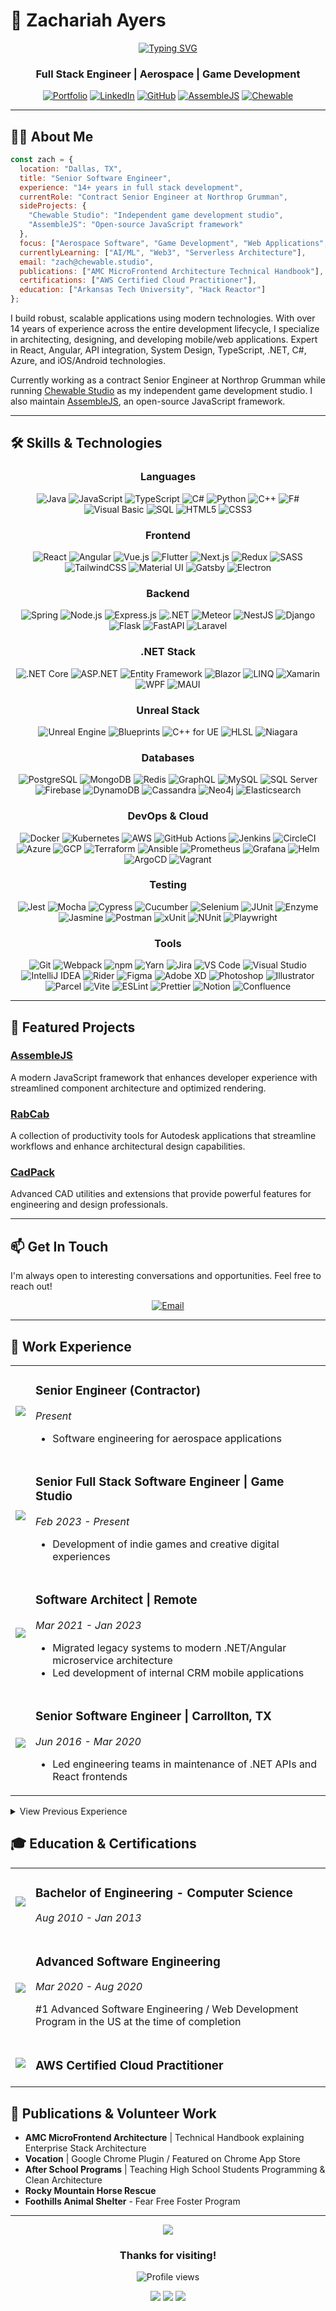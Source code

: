 # 🚀 Zachariah Ayers

<div align="center">

[![Typing SVG](https://readme-typing-svg.herokuapp.com?font=Fira+Code&weight=700&size=30&pause=1000&color=0366D6&center=true&vCenter=true&random=false&width=600&lines=Senior+Software+Engineer;Software+Architect;Game+Developer;Open+Source+Contributor)](https://git.io/typing-svg)
  
  ### Full Stack Engineer | Aerospace | Game Development
  
  [![Portfolio](https://img.shields.io/badge/Portfolio-zachayers.io-red?style=for-the-badge&logo=google-chrome&logoColor=white)](https://zachayers.io)
  [![LinkedIn](https://img.shields.io/badge/LinkedIn-zjayers-0077B5?style=for-the-badge&logo=linkedin&logoColor=white)](https://www.linkedin.com/in/zjayers/)
  [![GitHub](https://img.shields.io/badge/GitHub-zjayers-181717?style=for-the-badge&logo=github&logoColor=white)](https://github.com/zjayers)
  [![AssembleJS](https://img.shields.io/badge/AssembleJS-Framework-FF6F00?style=for-the-badge&logo=javascript&logoColor=white)](https://assemblejs.com)
  [![Chewable](https://img.shields.io/badge/Chewable-Studio-6c4bf5?style=for-the-badge&logo=adobe&logoColor=white)](https://chewable.studio)
  
</div>

---

## 👨‍💻 About Me

```javascript
const zach = {
  location: "Dallas, TX",
  title: "Senior Software Engineer",
  experience: "14+ years in full stack development",
  currentRole: "Contract Senior Engineer at Northrop Grumman",
  sideProjects: {
    "Chewable Studio": "Independent game development studio",
    "AssembleJS": "Open-source JavaScript framework"
  },
  focus: ["Aerospace Software", "Game Development", "Web Applications", "Cloud Architecture"],
  currentlyLearning: ["AI/ML", "Web3", "Serverless Architecture"],
  email: "zach@chewable.studio",
  publications: ["AMC MicroFrontend Architecture Technical Handbook"],
  certifications: ["AWS Certified Cloud Practitioner"],
  education: ["Arkansas Tech University", "Hack Reactor"]
};
```

I build robust, scalable applications using modern technologies. With over 14 years of experience across the entire development lifecycle, I specialize in architecting, designing, and developing mobile/web applications. Expert in React, Angular, API integration, System Design, TypeScript, .NET, C#, Azure, and iOS/Android technologies.

Currently working as a contract Senior Engineer at Northrop Grumman while running [Chewable Studio](https://chewable.studio) as my independent game development studio. I also maintain [AssembleJS](https://assemblejs.com), an open-source JavaScript framework.

---

## 🛠️ Skills & Technologies

<div align="center">

### Languages
![Java](https://img.shields.io/badge/Java-ED8B00?style=flat-square&logo=java&logoColor=white)
![JavaScript](https://img.shields.io/badge/JavaScript-F7DF1E?style=flat-square&logo=javascript&logoColor=black)
![TypeScript](https://img.shields.io/badge/TypeScript-007ACC?style=flat-square&logo=typescript&logoColor=white)
![C#](https://img.shields.io/badge/C%23-239120?style=flat-square&logo=c-sharp&logoColor=white)
![Python](https://img.shields.io/badge/Python-3776AB?style=flat-square&logo=python&logoColor=white)
![C++](https://img.shields.io/badge/C++-00599C?style=flat-square&logo=cplusplus&logoColor=white)
![F#](https://img.shields.io/badge/F%23-378BBA?style=flat-square&logo=fsharp&logoColor=white)
![Visual Basic](https://img.shields.io/badge/Visual_Basic-512BD4?style=flat-square&logo=dotnet&logoColor=white)
![SQL](https://img.shields.io/badge/SQL-4479A1?style=flat-square&logo=mysql&logoColor=white)
![HTML5](https://img.shields.io/badge/HTML5-E34F26?style=flat-square&logo=html5&logoColor=white)
![CSS3](https://img.shields.io/badge/CSS3-1572B6?style=flat-square&logo=css3&logoColor=white)

### Frontend
![React](https://img.shields.io/badge/React-20232A?style=flat-square&logo=react&logoColor=61DAFB)
![Angular](https://img.shields.io/badge/Angular-DD0031?style=flat-square&logo=angular&logoColor=white)
![Vue.js](https://img.shields.io/badge/Vue.js-35495E?style=flat-square&logo=vue.js&logoColor=4FC08D)
![Flutter](https://img.shields.io/badge/Flutter-02569B?style=flat-square&logo=flutter&logoColor=white)
![Next.js](https://img.shields.io/badge/Next.js-000000?style=flat-square&logo=nextdotjs&logoColor=white)
![Redux](https://img.shields.io/badge/Redux-764ABC?style=flat-square&logo=redux&logoColor=white)
![SASS](https://img.shields.io/badge/SASS-CC6699?style=flat-square&logo=sass&logoColor=white)
![TailwindCSS](https://img.shields.io/badge/TailwindCSS-38B2AC?style=flat-square&logo=tailwind-css&logoColor=white)
![Material UI](https://img.shields.io/badge/Material_UI-0081CB?style=flat-square&logo=material-ui&logoColor=white)
![Gatsby](https://img.shields.io/badge/Gatsby-663399?style=flat-square&logo=gatsby&logoColor=white)
![Electron](https://img.shields.io/badge/Electron-47848F?style=flat-square&logo=electron&logoColor=white)

### Backend
![Spring](https://img.shields.io/badge/Spring-6DB33F?style=flat-square&logo=spring&logoColor=white)
![Node.js](https://img.shields.io/badge/Node.js-339933?style=flat-square&logo=nodedotjs&logoColor=white)
![Express.js](https://img.shields.io/badge/Express.js-000000?style=flat-square&logo=express&logoColor=white)
![.NET](https://img.shields.io/badge/.NET-512BD4?style=flat-square&logo=dotnet&logoColor=white)
![Meteor](https://img.shields.io/badge/Meteor-DE4F4F?style=flat-square&logo=meteor&logoColor=white)
![NestJS](https://img.shields.io/badge/NestJS-E0234E?style=flat-square&logo=nestjs&logoColor=white)
![Django](https://img.shields.io/badge/Django-092E20?style=flat-square&logo=django&logoColor=white)
![Flask](https://img.shields.io/badge/Flask-000000?style=flat-square&logo=flask&logoColor=white)
![FastAPI](https://img.shields.io/badge/FastAPI-009688?style=flat-square&logo=fastapi&logoColor=white)
![Laravel](https://img.shields.io/badge/Laravel-FF2D20?style=flat-square&logo=laravel&logoColor=white)

### .NET Stack
![.NET Core](https://img.shields.io/badge/.NET_Core-512BD4?style=flat-square&logo=dotnet&logoColor=white)
![ASP.NET](https://img.shields.io/badge/ASP.NET-512BD4?style=flat-square&logo=dotnet&logoColor=white)
![Entity Framework](https://img.shields.io/badge/Entity_Framework-512BD4?style=flat-square&logo=dotnet&logoColor=white)
![Blazor](https://img.shields.io/badge/Blazor-512BD4?style=flat-square&logo=blazor&logoColor=white)
![LINQ](https://img.shields.io/badge/LINQ-512BD4?style=flat-square&logo=dotnet&logoColor=white)
![Xamarin](https://img.shields.io/badge/Xamarin-3498DB?style=flat-square&logo=xamarin&logoColor=white)
![WPF](https://img.shields.io/badge/WPF-0078D7?style=flat-square&logo=windows&logoColor=white)
![MAUI](https://img.shields.io/badge/MAUI-512BD4?style=flat-square&logo=dotnet&logoColor=white)

### Unreal Stack
![Unreal Engine](https://img.shields.io/badge/Unreal_Engine-313131?style=flat-square&logo=unreal-engine&logoColor=white)
![Blueprints](https://img.shields.io/badge/Blueprints-313131?style=flat-square&logo=unreal-engine&logoColor=white)
![C++ for UE](https://img.shields.io/badge/C++_for_UE-00599C?style=flat-square&logo=cplusplus&logoColor=white)
![HLSL](https://img.shields.io/badge/HLSL-313131?style=flat-square&logo=unreal-engine&logoColor=white)
![Niagara](https://img.shields.io/badge/Niagara-313131?style=flat-square&logo=unreal-engine&logoColor=white)

### Databases
![PostgreSQL](https://img.shields.io/badge/PostgreSQL-316192?style=flat-square&logo=postgresql&logoColor=white)
![MongoDB](https://img.shields.io/badge/MongoDB-4EA94B?style=flat-square&logo=mongodb&logoColor=white)
![Redis](https://img.shields.io/badge/Redis-DC382D?style=flat-square&logo=redis&logoColor=white)
![GraphQL](https://img.shields.io/badge/GraphQL-E10098?style=flat-square&logo=graphql&logoColor=white)
![MySQL](https://img.shields.io/badge/MySQL-4479A1?style=flat-square&logo=mysql&logoColor=white)
![SQL Server](https://img.shields.io/badge/SQL_Server-CC2927?style=flat-square&logo=microsoft-sql-server&logoColor=white)
![Firebase](https://img.shields.io/badge/Firebase-FFCA28?style=flat-square&logo=firebase&logoColor=black)
![DynamoDB](https://img.shields.io/badge/DynamoDB-4053D6?style=flat-square&logo=amazon-dynamodb&logoColor=white)
![Cassandra](https://img.shields.io/badge/Cassandra-1287B1?style=flat-square&logo=apache-cassandra&logoColor=white)
![Neo4j](https://img.shields.io/badge/Neo4j-008CC1?style=flat-square&logo=neo4j&logoColor=white)
![Elasticsearch](https://img.shields.io/badge/Elasticsearch-005571?style=flat-square&logo=elasticsearch&logoColor=white)

### DevOps & Cloud
![Docker](https://img.shields.io/badge/Docker-2CA5E0?style=flat-square&logo=docker&logoColor=white)
![Kubernetes](https://img.shields.io/badge/Kubernetes-326CE5?style=flat-square&logo=kubernetes&logoColor=white)
![AWS](https://img.shields.io/badge/AWS-232F3E?style=flat-square&logo=amazon-aws&logoColor=white)
![GitHub Actions](https://img.shields.io/badge/GitHub_Actions-2088FF?style=flat-square&logo=github-actions&logoColor=white)
![Jenkins](https://img.shields.io/badge/Jenkins-D24939?style=flat-square&logo=jenkins&logoColor=white)
![CircleCI](https://img.shields.io/badge/CircleCI-343434?style=flat-square&logo=circleci&logoColor=white)
![Azure](https://img.shields.io/badge/Azure-0089D6?style=flat-square&logo=microsoft-azure&logoColor=white)
![GCP](https://img.shields.io/badge/GCP-4285F4?style=flat-square&logo=google-cloud&logoColor=white)
![Terraform](https://img.shields.io/badge/Terraform-7B42BC?style=flat-square&logo=terraform&logoColor=white)
![Ansible](https://img.shields.io/badge/Ansible-EE0000?style=flat-square&logo=ansible&logoColor=white)
![Prometheus](https://img.shields.io/badge/Prometheus-E6522C?style=flat-square&logo=prometheus&logoColor=white)
![Grafana](https://img.shields.io/badge/Grafana-F46800?style=flat-square&logo=grafana&logoColor=white)
![Helm](https://img.shields.io/badge/Helm-0F1689?style=flat-square&logo=helm&logoColor=white)
![ArgoCD](https://img.shields.io/badge/ArgoCD-EF7B4D?style=flat-square&logo=argo&logoColor=white)
![Vagrant](https://img.shields.io/badge/Vagrant-1868F2?style=flat-square&logo=vagrant&logoColor=white)

### Testing
![Jest](https://img.shields.io/badge/Jest-C21325?style=flat-square&logo=jest&logoColor=white)
![Mocha](https://img.shields.io/badge/Mocha-8D6748?style=flat-square&logo=mocha&logoColor=white)
![Cypress](https://img.shields.io/badge/Cypress-17202C?style=flat-square&logo=cypress&logoColor=white)
![Cucumber](https://img.shields.io/badge/Cucumber-23D96C?style=flat-square&logo=cucumber&logoColor=white)
![Selenium](https://img.shields.io/badge/Selenium-43B02A?style=flat-square&logo=selenium&logoColor=white)
![JUnit](https://img.shields.io/badge/JUnit-25A162?style=flat-square&logo=junit5&logoColor=white)
![Enzyme](https://img.shields.io/badge/Enzyme-FF395B?style=flat-square&logo=testing-library&logoColor=white)
![Jasmine](https://img.shields.io/badge/Jasmine-8A4182?style=flat-square&logo=jasmine&logoColor=white)
![Postman](https://img.shields.io/badge/Postman-FF6C37?style=flat-square&logo=postman&logoColor=white)
![xUnit](https://img.shields.io/badge/xUnit-512BD4?style=flat-square&logo=dotnet&logoColor=white)
![NUnit](https://img.shields.io/badge/NUnit-008866?style=flat-square&logo=dotnet&logoColor=white)
![Playwright](https://img.shields.io/badge/Playwright-45ba4b?style=flat-square&logo=playwright&logoColor=white)

### Tools
![Git](https://img.shields.io/badge/Git-F05032?style=flat-square&logo=git&logoColor=white)
![Webpack](https://img.shields.io/badge/Webpack-8DD6F9?style=flat-square&logo=webpack&logoColor=black)
![npm](https://img.shields.io/badge/npm-CB3837?style=flat-square&logo=npm&logoColor=white)
![Yarn](https://img.shields.io/badge/Yarn-2C8EBB?style=flat-square&logo=yarn&logoColor=white)
![Jira](https://img.shields.io/badge/Jira-0052CC?style=flat-square&logo=jira&logoColor=white)
![VS Code](https://img.shields.io/badge/VS_Code-007ACC?style=flat-square&logo=visual-studio-code&logoColor=white)
![Visual Studio](https://img.shields.io/badge/Visual_Studio-5C2D91?style=flat-square&logo=visual-studio&logoColor=white)
![IntelliJ IDEA](https://img.shields.io/badge/IntelliJ-000000?style=flat-square&logo=intellij-idea&logoColor=white)
![Rider](https://img.shields.io/badge/Rider-000000?style=flat-square&logo=rider&logoColor=white)
![Figma](https://img.shields.io/badge/Figma-F24E1E?style=flat-square&logo=figma&logoColor=white)
![Adobe XD](https://img.shields.io/badge/Adobe_XD-FF61F6?style=flat-square&logo=adobe-xd&logoColor=white)
![Photoshop](https://img.shields.io/badge/Photoshop-31A8FF?style=flat-square&logo=adobe-photoshop&logoColor=white)
![Illustrator](https://img.shields.io/badge/Illustrator-FF9A00?style=flat-square&logo=adobe-illustrator&logoColor=white)
![Parcel](https://img.shields.io/badge/Parcel-FDB515?style=flat-square&logo=parceljs&logoColor=white)
![Vite](https://img.shields.io/badge/Vite-646CFF?style=flat-square&logo=vite&logoColor=white)
![ESLint](https://img.shields.io/badge/ESLint-4B32C3?style=flat-square&logo=eslint&logoColor=white)
![Prettier](https://img.shields.io/badge/Prettier-F7B93E?style=flat-square&logo=prettier&logoColor=black)
![Notion](https://img.shields.io/badge/Notion-000000?style=flat-square&logo=notion&logoColor=white)
![Confluence](https://img.shields.io/badge/Confluence-172B4D?style=flat-square&logo=confluence&logoColor=white)

</div>

---

## 🚀 Featured Projects

### [AssembleJS](https://github.com/zjayers/assemblejs)
A modern JavaScript framework that enhances developer experience with streamlined component architecture and optimized rendering.

### [RabCab](https://github.com/zjayers/RabCab)
A collection of productivity tools for Autodesk applications that streamline workflows and enhance architectural design capabilities.

### [CadPack](https://github.com/zjayers/CadPack)
Advanced CAD utilities and extensions that provide powerful features for engineering and design professionals.
      </p>
    </td>
  </tr>
</table>

---

## 📫 Get In Touch

I'm always open to interesting conversations and opportunities. Feel free to reach out!

<div align="center">
  
[![Email](https://img.shields.io/badge/Email-zach@chewable.studio-D14836?style=for-the-badge&logo=gmail&logoColor=white)](mailto:zach@chewable.studio)

</div>

---

## 💼 Work Experience

<div align="center">
  <table>
    <tr>
      <td>
        <img align="center" src="https://img.shields.io/badge/Northrop_Grumman-0C2340?style=for-the-badge&logo=northrop-grumman&logoColor=white" />
      </td>
      <td width="100%">
        <h3>Senior Engineer (Contractor)</h3>
        <p><em>Present</em></p>
        <ul>
          <li>Software engineering for aerospace applications</li>
        </ul>
      </td>
    </tr>
    <tr>
      <td>
        <img align="center" src="https://img.shields.io/badge/Chewable-6c4bf5?style=for-the-badge&logo=unity&logoColor=white" />
      </td>
      <td width="100%">
        <h3>Senior Full Stack Software Engineer | Game Studio</h3>
        <p><em>Feb 2023 - Present</em></p>
        <ul>
          <li>Development of indie games and creative digital experiences</li>
        </ul>
      </td>
    </tr>
    <tr>
      <td>
        <img align="center" src="https://img.shields.io/badge/AmeriSave-E31837?style=for-the-badge&logo=adobe&logoColor=white" />
      </td>
      <td width="100%">
        <h3>Software Architect | Remote</h3>
        <p><em>Mar 2021 - Jan 2023</em></p>
        <ul>
          <li>Migrated legacy systems to modern .NET/Angular microservice architecture</li>
          <li>Led development of internal CRM mobile applications</li>
        </ul>
      </td>
    </tr>
    <tr>
      <td>
        <img align="center" src="https://img.shields.io/badge/Stak_Design-333333?style=for-the-badge&logo=stack-overflow&logoColor=white" />
      </td>
      <td width="100%">
        <h3>Senior Software Engineer | Carrollton, TX</h3>
        <p><em>Jun 2016 - Mar 2020</em></p>
        <ul>
          <li>Led engineering teams in maintenance of .NET APIs and React frontends</li>
        </ul>
      </td>
    </tr>
  </table>
</div>

<details>
  <summary>View Previous Experience</summary>
  
  <div align="center">
    <table>
      <tr>
        <td>
          <img align="center" src="https://img.shields.io/badge/CMA_Architecture-222222?style=for-the-badge&logo=autodesk&logoColor=white" />
        </td>
        <td width="100%">
          <h3>Software Engineer | Fort Worth, TX</h3>
          <p><em>Jan 2015 - Apr 2016</em></p>
        </td>
      </tr>
      <tr>
        <td>
          <img align="center" src="https://img.shields.io/badge/Cowell_Steel-555555?style=for-the-badge&logo=blueprint&logoColor=white" />
        </td>
        <td width="100%">
          <h3>Software Engineer | Russellville, AR</h3>
          <p><em>Jan 2013 - Jan 2015</em></p>
        </td>
      </tr>
      <tr>
        <td>
          <img align="center" src="https://img.shields.io/badge/Trican-0078D4?style=for-the-badge&logo=azure-devops&logoColor=white" />
        </td>
        <td width="100%">
          <h3>Software Engineer | Searcy, AR</h3>
          <p><em>Nov 2009 - Jul 2010</em></p>
        </td>
      </tr>
    </table>
  </div>
</details>

## 🎓 Education & Certifications

<div align="center">
  <table>
    <tr>
      <td>
        <img align="center" src="https://img.shields.io/badge/Arkansas_Tech_University-00AF50?style=for-the-badge&logo=university&logoColor=white" />
      </td>
      <td width="100%">
        <h3>Bachelor of Engineering - Computer Science</h3>
        <p><em>Aug 2010 - Jan 2013</em></p>
      </td>
    </tr>
    <tr>
      <td>
        <img align="center" src="https://img.shields.io/badge/Hack_Reactor-000000?style=for-the-badge&logo=hack-the-box&logoColor=white" />
      </td>
      <td width="100%">
        <h3>Advanced Software Engineering</h3>
        <p><em>Mar 2020 - Aug 2020</em></p>
        <p>#1 Advanced Software Engineering / Web Development Program in the US at the time of completion</p>
      </td>
    </tr>
    <tr>
      <td>
        <img align="center" src="https://img.shields.io/badge/AWS-232F3E?style=for-the-badge&logo=amazon-aws&logoColor=white" />
      </td>
      <td width="100%">
        <h3>AWS Certified Cloud Practitioner</h3>
      </td>
    </tr>
  </table>
</div>

## 📝 Publications & Volunteer Work

- **AMC MicroFrontend Architecture** | Technical Handbook explaining Enterprise Stack Architecture
- **Vocation** | Google Chrome Plugin / Featured on Chrome App Store
- **After School Programs** | Teaching High School Students Programming & Clean Architecture
- **Rocky Mountain Horse Rescue**
- **Foothills Animal Shelter** - Fear Free Foster Program

---

<div align="center">
  <img src="https://capsule-render.vercel.app/api?type=waving&color=gradient&height=100&section=footer&fontSize=90" />
  
  ### Thanks for visiting! 
  
  ![Profile views](https://komarev.com/ghpvc/?username=zjayers&style=flat-square&color=blue&label=Profile+Views)
  
  <a href="https://zachayers.io" target="_blank"><img src="https://img.shields.io/badge/Website-zachayers.io-blue?style=for-the-badge&logo=google-chrome&logoColor=white" /></a>
  <a href="https://assemblejs.com" target="_blank"><img src="https://img.shields.io/badge/Framework-AssembleJS-orange?style=for-the-badge&logo=javascript&logoColor=white" /></a>
  <a href="https://chewable.studio" target="_blank"><img src="https://img.shields.io/badge/Game_Studio-Chewable-purple?style=for-the-badge&logo=unity&logoColor=white" /></a>
</div>
